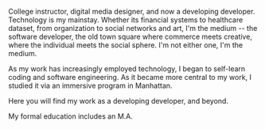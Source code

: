 College instructor, digital media designer, and now a developing developer. Technology is my mainstay. Whether its financial systems to healthcare dataset, from organization to social networks and art, I'm the medium -- the software developer, the old town square where commerce meets creative, where the individual meets the social sphere. I'm not either one, I'm the medium.

As my work has increasingly employed technology, I began to self-learn coding and software engineering. As it became more central to my work, I studied it via an immersive program in Manhattan. 

Here you will find my work as a developing developer, and beyond. 

My formal education includes an M.A.
